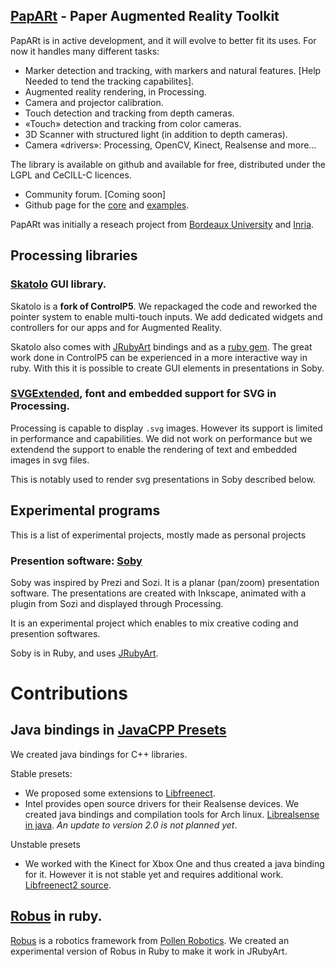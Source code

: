 

## [PapARt](https://github.com/poqudrof/PapARt) - Paper Augmented Reality Toolkit

PapARt is in active development, and it will evolve to better fit its uses. For now 
it handles many different tasks: 

* Marker detection and tracking, with markers and natural features. [Help Needed to tend the tracking capabilites]. 
* Augmented reality rendering, in Processing. 
* Camera and projector calibration. 
* Touch detection and tracking from depth cameras. 
* «Touch» detection and tracking from color cameras. 
* 3D Scanner with structured light (in addition to depth cameras).
* Camera «drivers»: Processing, OpenCV, Kinect, Realsense and more...


The library is available on github and available for free, distributed under the 
LGPL and CeCILL-C licences. 

* Community forum. [Coming  soon]
* Github page for the [core](https://github.com/poqudrof/PapARt) and [examples](https://github.com/poqudrof/PapARt-examples).


PapARt was initially a reseach project from [Bordeaux University](https://www.u-bordeaux.fr/) and [Inria](https://www.inria.fr/en/centre/bordeaux).


## Processing libraries


### [Skatolo](https://rea-lity-tech.github.io/Skatolo/) GUI library.

Skatolo is a **fork of ControlP5**. We repackaged the code and reworked the pointer system to enable multi-touch inputs. We add dedicated widgets and 
controllers for our apps and for Augmented Reality. 

Skatolo also comes with [JRubyArt](https://ruby-processing.github.io/JRubyArt/) bindings and as a [ruby gem](https://rubygems.org/gems/skatolo/versions/0.7.1.0). The great work done in ControlP5 can be experienced in a more interactive way in ruby. With this it is possible to create GUI elements in presentations in Soby.


### [SVGExtended](https://rea-lity-tech.github.io/SVGExtended/), font and embedded support for SVG in Processing.

Processing is capable to display `.svg` images. However its support 
is limited in performance and capabilities. We did not work on 
performance but we extendend the support to enable the rendering 
of text and embedded images in svg files. 

This is notably used to render svg presentations in Soby described below. 

## Experimental programs

This is a list of experimental projects, mostly made as personal
projects

###  Presention software: [Soby](https://github.com/poqudrof/Soby)

Soby was inspired by Prezi and Sozi. It is a planar (pan/zoom) presentation software. 
The presentations are created with Inkscape, animated with a plugin from Sozi and displayed through Processing. 

It is an experimental project which enables to mix creative coding and presention softwares. 

Soby is in Ruby, and uses [JRubyArt](https://github.com/ruby-processing/JRubyArt).  


# Contributions

## Java bindings in [JavaCPP Presets](https://github.com/bytedeco/javacpp-presets)

We created java bindings for C++ libraries.

Stable presets: 
* We proposed some extensions to [Libfreenect](https://github.com/bytedeco/javacpp-presets/tree/master/libfreenect).
* Intel provides open source drivers for their Realsense devices. We created java bindings and compilation tools for Arch linux. [Librealsense in java](https://github.com/bytedeco/javacpp-presets/tree/master/librealsense). *An update to version 2.0 is not planned yet*. 

Unstable presets
* We worked with the Kinect for Xbox One and thus created a java binding for it. However it is not stable yet and requires additional work. [Libfreenect2 source](https://github.com/bytedeco/javacpp-presets/tree/master/libfreenect2).



## [Robus](https://github.com/Rea-lity-Tech/RobusRuby) in ruby.

[Robus](https://github.com/pollen/pyrobus) is a robotics framework from [Pollen Robotics](http://pollen-robotics.com/). 
We created an experimental version of Robus in Ruby to make it work in JRubyArt. 

